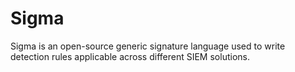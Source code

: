 # Sigma
Sigma is an open-source generic signature language used to write detection rules applicable across different SIEM solutions.
